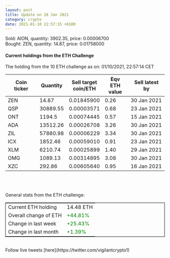 ```yaml
---
layout: post
title: Update on 10 Jan 2021
category: crypto
date: 2021-01-10 22:57:15 +0100
---
```

<!-- Global site tag (gtag.js) - Google Analytics -->
<script async src="https://www.googletagmanager.com/gtag/js?id=UA-103831149-5"></script>
<script>
  window.dataLayer = window.dataLayer || [];
  function gtag(){dataLayer.push(arguments);}
  gtag('js', new Date());

  gtag('config', 'UA-103831149-5');
</script>
Sold: AION, quantity:      3902.35, price:   0.00006700<br>Bought: ZEN, quantity:        14.87, price:   0.01758000<br>

#### Current holdings from the ETH Challenge

The holding from the 10 ETH challenge as on: 01/10/2021, 22:57:14 CET

|Coin ticker|Quantity|Sell target<br>coin/ETH|Eqv ETH<br>value|Sell latest by|
|-----------|--------|-----------|-----------|--------------|
ZEN|14.87|  0.01845900|0.26|30 Jan 2021|
QSP|30889.55|  0.00003571|0.68|23 Jan 2021|
ONT|1194.5|  0.00074445|0.57|15 Jan 2021|
ADA|13512.26|  0.00026708|3.26|30 Jan 2021|
ZIL|57880.98|  0.00006229|3.34|30 Jan 2021|
ICX|1852.46|  0.00059010|0.91|23 Jan 2021|
XLM|6210.74|  0.00025899|1.40|29 Jan 2021|
OMG|1089.13|  0.00314895|3.08|30 Jan 2021|
XZC|292.86|  0.00605640|0.95|16 Jan 2021|

<br>
<br>
<br>
General stats from the ETH challenge:

<table style="border:1px solid black;margin-left:auto;margin-right:auto;">
	<tbody>
	<tr>
		<td>Current ETH holding</td>
		<td>     14.48 ETH</td>
	</tr>
	<tr>
		<td>Overall change of ETH</td>
		<td><font color="green">+44.81%</font></td>
	</tr>
	<tr>
		<td>Change in last week</td>
		<td><font color="green">+25.43%</font></td>
	</tr>
	<tr>
		<td>Change in last month</td>
		<td><font color="green">+1.39%</font></td>
	</tr>
	</tbody>
</table>

<br>
Follow live tweets [here](https://twitter.com/vigilantcrypto1)
<br>
<br>